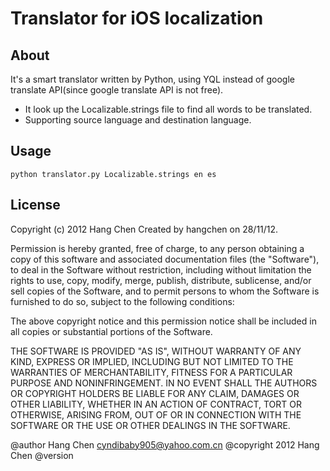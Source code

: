 Translator for iOS localization
============

About
-----

It's a smart translator written by Python, using YQL instead of google translate API(since google translate API is not free).

* It look up the Localizable.strings file to find all words to be translated.
* Supporting source language and destination language.

Usage
-----

    python translator.py Localizable.strings en es
    

License
-------

Copyright (c) 2012 Hang Chen
Created by hangchen on 28/11/12.

Permission is hereby granted, free of charge, to any person obtaining 
a copy of this software and associated documentation files (the 
"Software"), to deal in the Software without restriction, including 
without limitation the rights to use, copy, modify, merge, publish, 
distribute, sublicense, and/or sell copies of the Software, and to 
permit persons to whom the Software is furnished to do so, subject 
to the following conditions:

The above copyright notice and this permission notice shall be 
included in all copies or substantial portions of the Software.

THE SOFTWARE IS PROVIDED "AS IS", WITHOUT 
WARRANTY OF ANY KIND, EXPRESS OR IMPLIED, 
INCLUDING BUT NOT LIMITED TO THE WARRANTIES OF 
MERCHANTABILITY, FITNESS FOR A PARTICULAR 
PURPOSE AND NONINFRINGEMENT. IN NO EVENT 
SHALL THE AUTHORS OR COPYRIGHT HOLDERS BE 
LIABLE FOR ANY CLAIM, DAMAGES OR OTHER 
LIABILITY, WHETHER IN AN ACTION OF CONTRACT, 
TORT OR OTHERWISE, ARISING FROM, OUT OF OR 
IN CONNECTION WITH THE SOFTWARE OR 
THE USE OR OTHER DEALINGS IN THE SOFTWARE.

@author 		Hang Chen <cyndibaby905@yahoo.com.cn>
@copyright	2012	Hang Chen
@version

